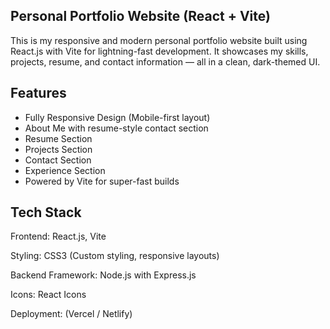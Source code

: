 ## Personal Portfolio Website (React + Vite)
This is my responsive and modern personal portfolio website built using React.js with Vite for lightning-fast development. 
It showcases my skills, projects, resume, and contact information — all in a clean, dark-themed UI.

## Features
  - Fully Responsive Design (Mobile-first layout)
  - About Me with resume-style contact section
  - Resume Section 
  - Projects Section 
  - Contact Section 
  - Experience Section
  - Powered by Vite for super-fast builds

## Tech Stack
Frontend: React.js, Vite

Styling: CSS3 (Custom styling, responsive layouts)

Backend Framework: Node.js with Express.js

Icons: React Icons

Deployment: (Vercel / Netlify)
